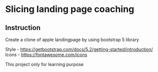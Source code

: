 # Slicing landing page coaching

## Instruction

Create a clone of apple landingpage by using bootstrap 5 library

Style - <https://getbootstrap.com/docs/5.2/getting-started/introduction/>
Icons - <https://fontawesome.com/icons>

This project only for learning purpose
